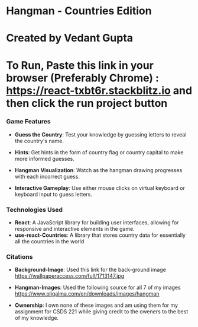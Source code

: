 # Hangman - Countries Edition

# Created by Vedant Gupta

# To Run, Paste this link in your browser (Preferably Chrome) : https://react-txbt6r.stackblitz.io and then click the run project button

### Game Features

- **Guess the Country**: Test your knowledge by guessing letters to reveal the country's name.
- **Hints**: Get hints in the form of country flag or country capital to make more informed guesses.

- **Hangman Visualization**: Watch as the hangman drawing progresses with each incorrect guess.

- **Interactive Gameplay**: Use either mouse clicks on virtual keyboard or keyboard input to guess letters.

### Technologies Used

- **React**: A JavaScript library for building user interfaces, allowing for responsive and interactive elements in the game.
- **use-react-Countries**: A library that stores country data for essentially all the countries in the world

### Citations

- **Background-Image**: Used this link for the back-ground image https://wallpaperaccess.com/full/1713147.jpg

- **Hangman-Images**: Used the following source for all 7 of my images https://www.oligalma.com/en/downloads/images/hangman

- **Ownership**: I own none of these images and am using them for my assignment for CSDS 221 while giving credit to the oweners to the best of my knowledge.
